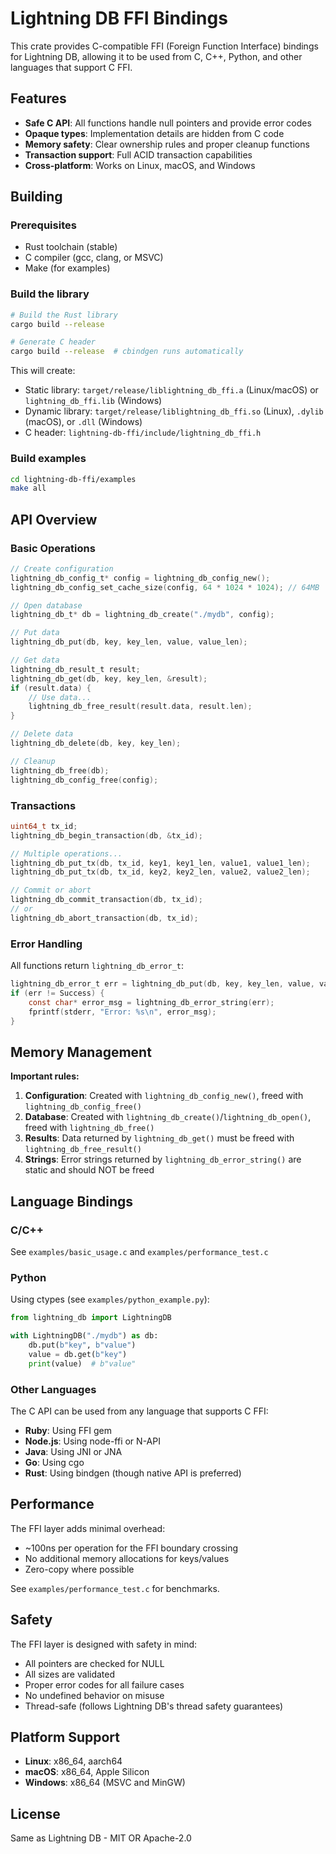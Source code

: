 # Lightning DB FFI Bindings

This crate provides C-compatible FFI (Foreign Function Interface) bindings for Lightning DB, allowing it to be used from C, C++, Python, and other languages that support C FFI.

## Features

- **Safe C API**: All functions handle null pointers and provide error codes
- **Opaque types**: Implementation details are hidden from C code
- **Memory safety**: Clear ownership rules and proper cleanup functions
- **Transaction support**: Full ACID transaction capabilities
- **Cross-platform**: Works on Linux, macOS, and Windows

## Building

### Prerequisites

- Rust toolchain (stable)
- C compiler (gcc, clang, or MSVC)
- Make (for examples)

### Build the library

```bash
# Build the Rust library
cargo build --release

# Generate C header
cargo build --release  # cbindgen runs automatically
```

This will create:
- Static library: `target/release/liblightning_db_ffi.a` (Linux/macOS) or `lightning_db_ffi.lib` (Windows)
- Dynamic library: `target/release/liblightning_db_ffi.so` (Linux), `.dylib` (macOS), or `.dll` (Windows)
- C header: `lightning-db-ffi/include/lightning_db_ffi.h`

### Build examples

```bash
cd lightning-db-ffi/examples
make all
```

## API Overview

### Basic Operations

```c
// Create configuration
lightning_db_config_t* config = lightning_db_config_new();
lightning_db_config_set_cache_size(config, 64 * 1024 * 1024); // 64MB

// Open database
lightning_db_t* db = lightning_db_create("./mydb", config);

// Put data
lightning_db_put(db, key, key_len, value, value_len);

// Get data
lightning_db_result_t result;
lightning_db_get(db, key, key_len, &result);
if (result.data) {
    // Use data...
    lightning_db_free_result(result.data, result.len);
}

// Delete data
lightning_db_delete(db, key, key_len);

// Cleanup
lightning_db_free(db);
lightning_db_config_free(config);
```

### Transactions

```c
uint64_t tx_id;
lightning_db_begin_transaction(db, &tx_id);

// Multiple operations...
lightning_db_put_tx(db, tx_id, key1, key1_len, value1, value1_len);
lightning_db_put_tx(db, tx_id, key2, key2_len, value2, value2_len);

// Commit or abort
lightning_db_commit_transaction(db, tx_id);
// or
lightning_db_abort_transaction(db, tx_id);
```

### Error Handling

All functions return `lightning_db_error_t`:

```c
lightning_db_error_t err = lightning_db_put(db, key, key_len, value, value_len);
if (err != Success) {
    const char* error_msg = lightning_db_error_string(err);
    fprintf(stderr, "Error: %s\n", error_msg);
}
```

## Memory Management

**Important rules:**

1. **Configuration**: Created with `lightning_db_config_new()`, freed with `lightning_db_config_free()`
2. **Database**: Created with `lightning_db_create()`/`lightning_db_open()`, freed with `lightning_db_free()`
3. **Results**: Data returned by `lightning_db_get()` must be freed with `lightning_db_free_result()`
4. **Strings**: Error strings returned by `lightning_db_error_string()` are static and should NOT be freed

## Language Bindings

### C/C++

See `examples/basic_usage.c` and `examples/performance_test.c`

### Python

Using ctypes (see `examples/python_example.py`):

```python
from lightning_db import LightningDB

with LightningDB("./mydb") as db:
    db.put(b"key", b"value")
    value = db.get(b"key")
    print(value)  # b"value"
```

### Other Languages

The C API can be used from any language that supports C FFI:
- **Ruby**: Using FFI gem
- **Node.js**: Using node-ffi or N-API
- **Java**: Using JNI or JNA
- **Go**: Using cgo
- **Rust**: Using bindgen (though native API is preferred)

## Performance

The FFI layer adds minimal overhead:
- ~100ns per operation for the FFI boundary crossing
- No additional memory allocations for keys/values
- Zero-copy where possible

See `examples/performance_test.c` for benchmarks.

## Safety

The FFI layer is designed with safety in mind:
- All pointers are checked for NULL
- All sizes are validated
- Proper error codes for all failure cases
- No undefined behavior on misuse
- Thread-safe (follows Lightning DB's thread safety guarantees)

## Platform Support

- **Linux**: x86_64, aarch64
- **macOS**: x86_64, Apple Silicon
- **Windows**: x86_64 (MSVC and MinGW)

## License

Same as Lightning DB - MIT OR Apache-2.0